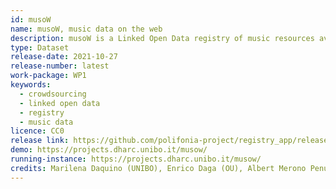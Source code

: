 ```yaml
---
id: musoW
name: musoW, music data on the web
description: musoW is a Linked Open Data registry of music resources available on the web.
type: Dataset
release-date: 2021-10-27
release-number: latest
work-package: WP1
keywords:
  - crowdsourcing
  - linked open data
  - registry
  - music data
licence: CC0
release link: https://github.com/polifonia-project/registry_app/releases/latest
demo: https://projects.dharc.unibo.it/musow/
running-instance: https://projects.dharc.unibo.it/musow/
credits: Marilena Daquino (UNIBO), Enrico Daga (OU), Albert Merono Penuela (KCL), Paul Mulholland (OU), Simon Holland (OU), Mathieu d'Aquin (NUIG)
---
```

